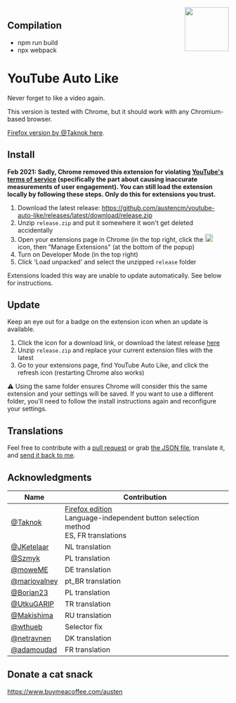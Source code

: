 <img width="100" height="100" src="https://i.imgur.com/CwAIwN6.png" align="right" />

## Compilation

- npm run build
- npx webpack

# YouTube Auto Like

Never forget to like a video again.

This version is tested with Chrome, but it should work with any Chromium-based browser. 

[Firefox version by @Taknok here](https://addons.mozilla.org/en-US/firefox/addon/youtube_auto_like/).

## Install

**Feb 2021: Sadly, Chrome removed this extension for violating [YouTube's terms of service](https://www.youtube.com/t/terms) (specifically the part about causing inaccurate measurements of user engagement). You can still load the extension locally by following these steps. Only do this for extensions you trust.**

1. Download the latest release: https://github.com/austencm/youtube-auto-like/releases/latest/download/release.zip
1. Unzip `release.zip` and put it somewhere it won't get deleted accidentally
1. Open your extensions page in Chrome (in the top right, click the <img width="18" height="18" src="https://lh3.googleusercontent.com/5nlvcUtFevZLAkSJALBl5Fa8thP_-mGFnUngJLuAFzt0jws-Lr09I9mIfawW4vKiT6k=w36-h36" alt="puzzle piece"> icon, then "Manage Extensions" (at the bottom of the popup)
1. Turn on Developer Mode (in the top right)
1. Click 'Load unpacked' and select the unzipped `release` folder

Extensions loaded this way are unable to update automatically. See below for instructions.

## Update

Keep an eye out for a badge on the extension icon when an update is available.

1. Click the icon for a download link, or download the latest release [here](https://github.com/austencm/youtube-auto-like/releases/latest/download/release.zip) 
1. Unzip `release.zip` and replace your current extension files with the latest
1. Go to your extensions page, find YouTube Auto Like, and click the refresh icon (restarting Chrome also works)

⚠️ Using the same folder ensures Chrome will consider this the same extension and your settings will be saved. If you want to use a different folder, you'll need to follow the install instructions again and reconfigure your settings.

## Translations
Feel free to contribute with a [pull request](https://github.com/austencm/youtube-auto-like/pulls) or grab [the JSON file](https://raw.githubusercontent.com/austencm/youtube-auto-like/master/app/_locales/en/messages.json), translate it, and [send it back to me](mailto:heyausten@gmail.com).

## Acknowledgments
| Name | Contribution |
|-|-|
| [@Taknok](https://github.com/Taknok) | [Firefox edition](https://addons.mozilla.org/en-US/firefox/addon/youtube_auto_like/)<br />Language-independent button selection method<br />ES, FR translations |
| [@JKetelaar](https://github.com/JKetelaar) | NL translation |
| [@Szmyk](https://github.com/Szmyk) | PL translation |
| [@moweME](https://github.com/moweME) | DE translation |
| [@mariovalney](https://github.com/mariovalney) | pt_BR translation |
| [@Borian23](https://github.com/Borian23) | PL translation |
| [@UtkuGARIP](https://github.com/UtkuGARIP) | TR translation |
| [@Makishima](https://github.com/Makishima) | RU translation |
| [@wthueb](https://github.com/wthueb) | Selector fix |
| [@netravnen](https://github.com/netravnen) | DK translation |
| [@adamoudad](https://github.com/adamoudad) | FR translation |

## Donate a cat snack
https://www.buymeacoffee.com/austen
